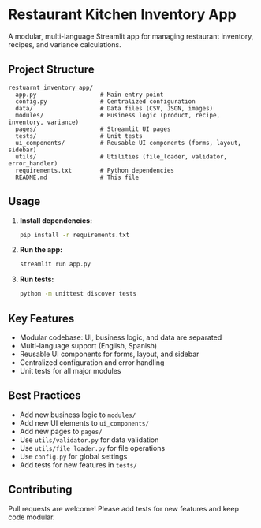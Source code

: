 # Restaurant Kitchen Inventory App

A modular, multi-language Streamlit app for managing restaurant inventory, recipes, and variance calculations.

## Project Structure

```
restuarnt_inventory_app/
  app.py                  # Main entry point
  config.py               # Centralized configuration
  data/                   # Data files (CSV, JSON, images)
  modules/                # Business logic (product, recipe, inventory, variance)
  pages/                  # Streamlit UI pages
  tests/                  # Unit tests
  ui_components/          # Reusable UI components (forms, layout, sidebar)
  utils/                  # Utilities (file_loader, validator, error_handler)
  requirements.txt        # Python dependencies
  README.md               # This file
```

## Usage

1. **Install dependencies:**
   ```sh
   pip install -r requirements.txt
   ```
2. **Run the app:**
   ```sh
   streamlit run app.py
   ```
3. **Run tests:**
   ```sh
   python -m unittest discover tests
   ```

## Key Features
- Modular codebase: UI, business logic, and data are separated
- Multi-language support (English, Spanish)
- Reusable UI components for forms, layout, and sidebar
- Centralized configuration and error handling
- Unit tests for all major modules

## Best Practices
- Add new business logic to `modules/`
- Add new UI elements to `ui_components/`
- Add new pages to `pages/`
- Use `utils/validator.py` for data validation
- Use `utils/file_loader.py` for file operations
- Use `config.py` for global settings
- Add tests for new features in `tests/`

## Contributing
Pull requests are welcome! Please add tests for new features and keep code modular. 
